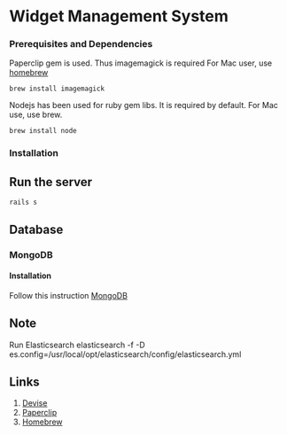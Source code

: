 Widget Management System
========================

### Prerequisites and Dependencies

Paperclip gem is used. Thus imagemagick is required
For Mac user, use [homebrew](http://brew.sh/)
```
brew install imagemagick
```


Nodejs has been used for ruby gem libs. It is required by default.
For Mac use, use brew.
```
brew install node
```

### Installation


## Run the server
```
rails s
```

## Database

### MongoDB

#### Installation
Follow this instruction [MongoDB](http://docs.mongodb.org/manual/tutorial/install-mongodb-on-ubuntu/)

## Note
Run Elasticsearch
elasticsearch -f -D es.config=/usr/local/opt/elasticsearch/config/elasticsearch.yml

## Links
1. [Devise](https://github.com/plataformatec/devise)
2. [Paperclip](https://github.com/thoughtbot/paperclip)
3. [Homebrew](http://brew.io/)
